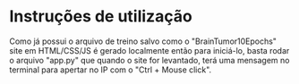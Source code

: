 # Instruções de utilização

Como já possui o arquivo de treino salvo como o "BrainTumor10Epochs" site em HTML/CSS/JS é gerado localmente então para iniciá-lo, basta rodar o arquivo "app.py" que quando o site for levantado, terá uma mensagem no terminal para apertar no IP com o "Ctrl + Mouse click".
